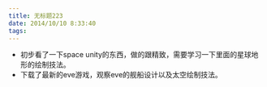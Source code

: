 ```yaml
---
title: 无标题223
date: 2014/10/10 8:33:40
tags:
---
```



  * 初步看了一下space unity的东西，做的跟精致，需要学习一下里面的星球地形的绘制技法。
  * 下载了最新的eve游戏，观察eve的舰船设计以及太空绘制技法。



